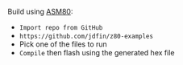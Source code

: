 Build using [ASM80](https://www.asm80.com/):
- `Import repo from GitHub`
- `https://github.com/jdfin/z80-examples`
- Pick one of the files to run
- `Compile` then flash using the generated hex file
